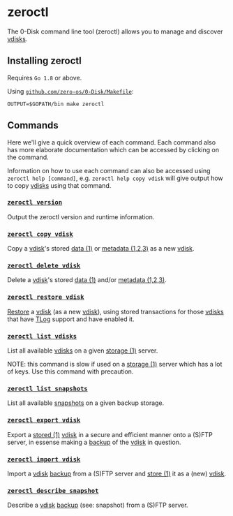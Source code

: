 # zeroctl

The 0-Disk command line tool (zeroctl) allows you to manage and discover [vdisks][vdisk].

## Installing zeroctl

Requires `Go 1.8` or above.

Using [`github.com/zero-os/0-Disk/Makefile`](../../Makefile):

```
OUTPUT=$GOPATH/bin make zeroctl
```

## Commands

Here we'll give a quick overview of each command. Each command also has more elaborate documentation which can be accessed by clicking on the command.

Information on how to use each command can also be accessed using `zeroctl help [command]`, e.g. `zeroctl help copy vdisk` will give output how to copy [vdisks][vdisk] using that command.

### [`zeroctl version`](commands/version.md)

Output the zeroctl version and runtime information.

### [`zeroctl copy vdisk`](commands/copy.md#vdisk)

Copy a [vdisk]'s stored [data (1)][data] or [metadata (1,2,3)][metadata] as a new [vdisk][vdisk].

### [`zeroctl delete vdisk`](commands/delete.md#vdisk)

Delete a [vdisk][vdisk]'s stored [data (1)][data] and/or [metadata (1,2,3)][metadata].

### [`zeroctl restore vdisk`](commands/restore.md#vdisk)

[Restore][restore] a [vdisk][vdisk] (as a new [vdisk][vdisk]), using stored transactions for those [vdisks][vdisk] that have [TLog][tlog] support and have enabled it.

### [`zeroctl list vdisks`](commands/list.md#vdisks)

List all available [vdisks][vdisk] on a given [storage (1)][storage] server.

NOTE: this command is slow if used on a [storage (1)][storage] server which has a lot of keys. Use this command with precaution.

### [`zeroctl list snapshots`](commands/list.md#snapshots)

List all available [snapshots][snapshot] on a given backup storage.

### [`zeroctl export vdisk`](commands/export.md#vdisk)

Export a [stored (1)][storage] [vdisk][vdisk] in a secure and efficient manner onto a (S)FTP server, in essense making a [backup][backup] of the [vdisk][vdisk] in question.

### [`zeroctl import vdisk`](commands/import.md#vdisk)

Import a [vdisk][vdisk] [backup][backup] from a (S)FTP server and [store (1)][storage] it as a (new) [vdisk][vdisk].

### [`zeroctl describe snapshot`](commands/describe.md#snapshot)

Describe a [vdisk][vdisk] [backup][backup] (see: snapshot) from a (S)FTP server.

[storage]: /docs/glossary.md#storage
[backup]: /docs/glossary.md#backup
[data]: /docs/glossary.md#data
[metadata]: /docs/glossary.md#metadata
[vdisk]: /docs/glossary.md#vdisk
[tlog]: /docs/glossary.md#tlog
[snapshot]: /docs/glossary.md#snapshot
[restore]: /docs/restore.md#tlog
